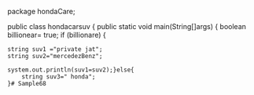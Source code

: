 package hondaCare;

public class hondacarsuv {
public static void main(String[]args) { 
	boolean billionear= true;
	if (billionare) {
		
		
	string suv1 ="private jat";
    string suv2="mercedezBenz";
    
    system.out.println(suv1=suv2);}else{
    	string suv3=" honda";
    }# Sample68
